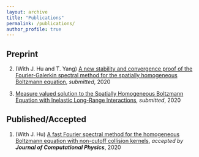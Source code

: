 ```yaml
---
layout: archive
title: "Publications"
permalink: /publications/
author_profile: true
---
```


Preprint
---

2. (With J. Hu and T. Yang) [A new stability and convergence proof of the Fourier-Galerkin spectral method for the spatially homogeneous Boltzmann equation](https://arxiv.org/abs/2007.05184), _submitted_, 2020

1. [Measure valued solution to the Spatially Homogeneous Boltzmann Equation with Inelastic Long-Range Interactions](https://arxiv.org/abs/2005.08282), _submitted_, 2020


Published/Accepted
---

1. (With J. Hu) [A fast Fourier spectral method for the homogeneous Boltzmann equation with non-cutoff collision kernels](https://arxiv.org/abs/2004.11239), _accepted by **Journal of Computational Physics**_, 2020
